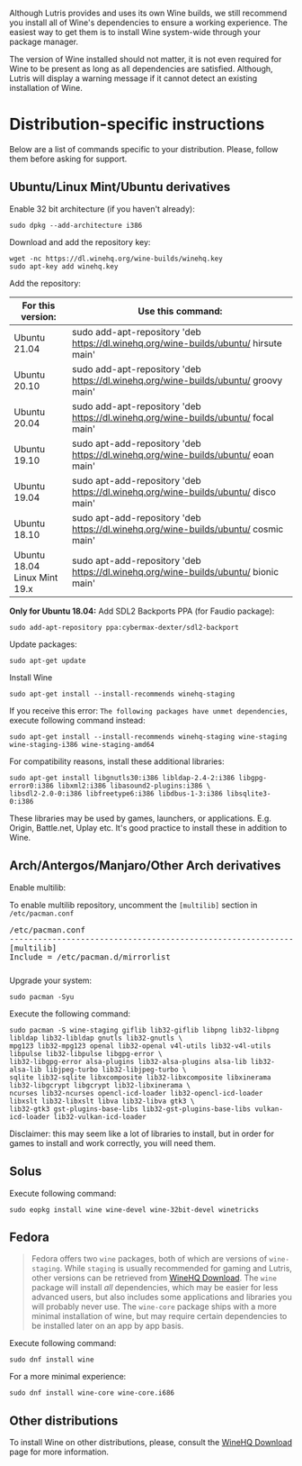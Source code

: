 Although Lutris provides and uses its own Wine builds, we still recommend you install all of Wine's dependencies to ensure a working experience. The easiest way to get them is to install Wine system-wide through your package manager.

The version of Wine installed should not matter, it is not even required for Wine to be present as long as all dependencies are satisfied. Although, Lutris will display a warning message if it cannot detect an existing installation of Wine.

# Distribution-specific instructions

Below are a list of commands specific to your distribution. Please, follow them before asking for support.

## Ubuntu/Linux Mint/Ubuntu derivatives

Enable 32 bit architecture (if you haven't already): 

    sudo dpkg --add-architecture i386 

Download and add the repository key:

    wget -nc https://dl.winehq.org/wine-builds/winehq.key
    sudo apt-key add winehq.key

Add the repository:

|For this version: | Use this command:          
|------------------|--------------------------------
|Ubuntu 21.04      | sudo add-apt-repository 'deb https://dl.winehq.org/wine-builds/ubuntu/ hirsute main'
|Ubuntu 20.10      | sudo add-apt-repository 'deb https://dl.winehq.org/wine-builds/ubuntu/ groovy main'
|Ubuntu 20.04      | sudo add-apt-repository 'deb https://dl.winehq.org/wine-builds/ubuntu/ focal main'
|Ubuntu 19.10      | sudo apt-add-repository 'deb https://dl.winehq.org/wine-builds/ubuntu/ eoan main'
|Ubuntu 19.04      | sudo apt-add-repository 'deb https://dl.winehq.org/wine-builds/ubuntu/ disco main'
|Ubuntu 18.10      | sudo apt-add-repository 'deb https://dl.winehq.org/wine-builds/ubuntu/ cosmic main'
|Ubuntu 18.04<br>Linux Mint 19.x | sudo apt-add-repository 'deb https://dl.winehq.org/wine-builds/ubuntu/ bionic main'

**Only for Ubuntu 18.04:**
Add SDL2 Backports PPA (for Faudio package):

    sudo add-apt-repository ppa:cybermax-dexter/sdl2-backport

Update packages:

    sudo apt-get update
    
Install Wine

    sudo apt-get install --install-recommends winehq-staging

If you receive this error: `The following packages have unmet dependencies`, execute following command instead:

    sudo apt-get install --install-recommends winehq-staging wine-staging wine-staging-i386 wine-staging-amd64

For compatibility reasons, install these additional libraries:

```
sudo apt-get install libgnutls30:i386 libldap-2.4-2:i386 libgpg-error0:i386 libxml2:i386 libasound2-plugins:i386 \
libsdl2-2.0-0:i386 libfreetype6:i386 libdbus-1-3:i386 libsqlite3-0:i386
```

These libraries may be used by games, launchers, or applications. E.g. Origin, Battle.net, Uplay etc. It's good practice to install these in addition to Wine.

##  Arch/Antergos/Manjaro/Other Arch derivatives

Enable multilib:

To enable multilib repository, uncomment the `[multilib]` section in `/etc/pacman.conf`

<pre style="margin-bottom: 0; border-bottom:none; padding-bottom:0.8em;">/etc/pacman.conf
--------------------------------------------------------------------------------------
[multilib]
Include = /etc/pacman.d/mirrorlist</pre>

Upgrade your system:

    sudo pacman -Syu 

Execute the following command:

```
sudo pacman -S wine-staging giflib lib32-giflib libpng lib32-libpng libldap lib32-libldap gnutls lib32-gnutls \
mpg123 lib32-mpg123 openal lib32-openal v4l-utils lib32-v4l-utils libpulse lib32-libpulse libgpg-error \
lib32-libgpg-error alsa-plugins lib32-alsa-plugins alsa-lib lib32-alsa-lib libjpeg-turbo lib32-libjpeg-turbo \
sqlite lib32-sqlite libxcomposite lib32-libxcomposite libxinerama lib32-libgcrypt libgcrypt lib32-libxinerama \
ncurses lib32-ncurses opencl-icd-loader lib32-opencl-icd-loader libxslt lib32-libxslt libva lib32-libva gtk3 \
lib32-gtk3 gst-plugins-base-libs lib32-gst-plugins-base-libs vulkan-icd-loader lib32-vulkan-icd-loader
```

Disclaimer: this may seem like a lot of libraries to install, but in order for games to install and work correctly, you will need them.

## Solus

Execute following command:

    sudo eopkg install wine wine-devel wine-32bit-devel winetricks
    
## Fedora

>Fedora offers two `wine` packages, both of which are versions of `wine-staging`. While `staging` is usually recommended for gaming and Lutris, other versions can be retrieved from [WineHQ Download](https://wiki.winehq.org/Download). The `wine` package will install *all* dependencies, which may be easier for less advanced users, but also includes some applications and libraries you will probably never use. The `wine-core` package ships with a more minimal installation of wine, but may require certain dependencies to be installed later on an app by app basis.

Execute following command:

    sudo dnf install wine
    
For a more minimal experience:

    sudo dnf install wine-core wine-core.i686

## Other distributions

To install Wine on other distributions, please, consult the [WineHQ Download](https://wiki.winehq.org/Download) page for more information.
